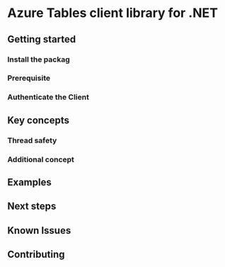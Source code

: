 # Azure Tables client library for .NET

## Getting started

### Install the packag

### Prerequisite

### Authenticate the Client

## Key concepts

### Thread safety

### Additional concept

## Examples

## Next steps

## Known Issues

## Contributing
